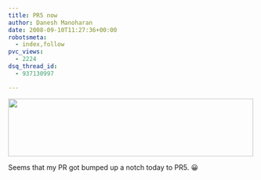 ```yaml
---
title: PR5 now
author: Danesh Manoharan
date: 2008-09-10T11:27:36+00:00
robotsmeta:
  - index,follow
pvc_views:
  - 2224
dsq_thread_id:
  - 937130997

---
```

[<img loading="lazy" class="alignnone size-medium wp-image-893" title="The Danesh Project PR5" src="/wp-content/uploads/2008/09/tdp-pr5-500x118.png" alt="" width="500" height="118" srcset="/wp-content/uploads/2008/09/tdp-pr5-500x118.png 500w, /wp-content/uploads/2008/09/tdp-pr5.png 601w" sizes="(max-width: 500px) 100vw, 500px" />][1]

Seems that my PR got bumped up a notch today to PR5. 😀

 [1]: /wp-content/uploads/2008/09/tdp-pr5.png